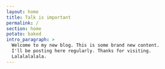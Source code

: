 ```yaml
---
layout: home
title: Talk is important
permalink: /
section: home
potato: baked
intro_paragraph: >
  Welcome to my new blog. This is some brand new content.
  I'll be posting here regularly. Thanks for visiting.
  Lalalalalala.
---
```


